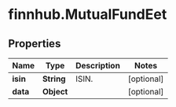 # finnhub.MutualFundEet

## Properties

Name | Type | Description | Notes
------------ | ------------- | ------------- | -------------
**isin** | **String** | ISIN. | [optional] 
**data** | **Object** |  | [optional] 


